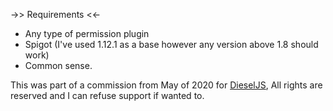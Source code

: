 ->> Requirements <<-
- Any type of permission plugin
- Spigot (I've used 1.12.1 as a base however any version above 1.8 should work)
- Common sense.

This was part of a commission from May of 2020 for [DieselJS](https://github.com/DieselGaming), All rights are reserved and I can refuse support if wanted to.

